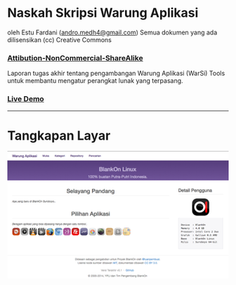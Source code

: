 Naskah Skripsi Warung Aplikasi
=========
oleh Estu Fardani (andro.medh4@gmail.com)
Semua dokumen yang ada dilisensikan
(cc) Creative Commons
### [Attibution-NonCommercial-ShareAlike](http://creativecommons.org/licenses/by-nc-sa/4.0/)

Laporan tugas akhir tentang pengambangan Warung Aplikasi (WarSi)
Tools untuk membantu mengatur perangkat lunak yang terpasang.<br>

### [Live Demo](http://tuanpembual.github.io/public)
---
Tangkapan Layar
=========
![Antarmuka Halaman Utama](/TangkapanLayar/00HalamanMuka.png)
